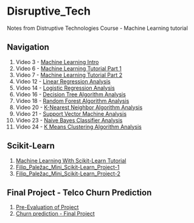 # Disruptive_Tech
Notes from Distruptive Technologies Course - Machine Learning tutorial

## Navigation
1. Video 3 - [Machine Learning Intro](https://github.com/pale-zg/Disruptive_Tech/blob/master/V_3-Machine%20Learning%20Intro.ipynb)
2. Video 6 - [Machine Learning Tutorial Part 1](https://github.com/pale-zg/Disruptive_Tech/blob/master/V_6-Machine%20Learning%20Tutorial%20Part%20-%201.ipynb)
3. Video 7 - [Machine Learning Tutorial Part 2](https://github.com/pale-zg/Disruptive_Tech/blob/master/V_7-Machine%20Learning%20Tutorial%20Part%20-%202.ipynb)
4. Video 12 - [Linear Regression Analysis](https://github.com/pale-zg/Disruptive_Tech/blob/master/V_12-Linear%20Regression%20Analysis.ipynb)
5. Video 14 - [Logistic Regression Analysis](https://github.com/pale-zg/Disruptive_Tech/blob/master/V_14-Logistic%20Regression%20Analysis.ipynb)
6. Video 16 - [Decision Tree Algorithm Analysis](https://github.com/pale-zg/Disruptive_Tech/blob/master/V_16-Decision%20Tree%20Algorithm%20Analysis.ipynb)
7. Video 18 - [Random Forest Algorithm Analysis](https://github.com/pale-zg/Disruptive_Tech/blob/master/V_18-Random%20Forest%20Algorithm%20Analysis.ipynb)
8. Video 20 - [K-Nearest Neighbor Algorithm Analysis](https://github.com/pale-zg/Disruptive_Tech/blob/master/V_20-K-Nearest%20Neighbor%20Algorithm%20Analysis.ipynb)
9. Video 21 - [Support Vector Machine Analysis](https://github.com/pale-zg/Disruptive_Tech/blob/master/V_21-Support%20Vector%20Machine%20Analysis.ipynb)
10. Video 23 - [Naive Bayes Classifier Analysis](https://github.com/pale-zg/Disruptive_Tech/blob/master/V_23-Naive%20Bayes%20Classifier%20Analysis.ipynb)
11. Video 24 - [K Means Clustering Algorithm Analysis](https://github.com/pale-zg/Disruptive_Tech/blob/master/V_24-K%20Means%20Clustering%20Algorithm%20Analysis.ipynb)

## Scikit-Learn
1. [Machine Learning With Scikit-Learn Tutorial](https://github.com/pale-zg/Disruptive_Tech/blob/master/Machine%20Learning%20With%20Scikit-Learn.ipynb)
2. [Filip_Paležac_Mini_Scikit-Learn_Project-1](https://github.com/pale-zg/Disruptive_Tech/blob/master/Filip_Pale%C5%BEac_Mini_Scikit-Learn_Project-1.ipynb)
3. [Filip_Paležac_Mini_Scikit-Learn_Project-2](https://github.com/pale-zg/Disruptive_Tech/blob/master/Filip_Pale%C5%BEac_Mini_Scikit-Learn_Project-2.ipynb)

## Final Project - Telco Churn Prediction
1. [Pre-Evaluation of Project](https://github.com/pale-zg/Disruptive_Tech/blob/master/telco_pre-evaluation.ipynb)
2. [Churn prediction - Final Project](https://github.com/pale-zg/Disruptive_Tech/blob/master/telco-final.ipynb)
